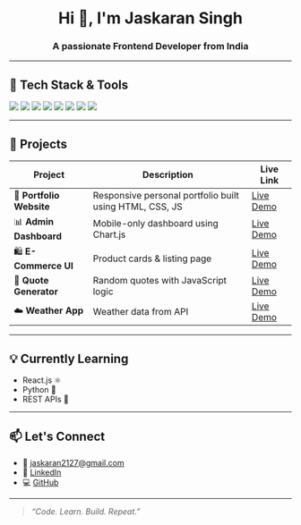 <h1 align="center">Hi 👋, I'm Jaskaran Singh</h1>
<h3 align="center">A passionate Frontend Developer from India</h3>


---

## 🔧 Tech Stack & Tools

<p align="left">
  <img src="https://img.shields.io/badge/HTML5-E34F26?style=for-the-badge&logo=html5&logoColor=white" />
  <img src="https://img.shields.io/badge/CSS3-1572B6?style=for-the-badge&logo=css3&logoColor=white" />
  <img src="https://img.shields.io/badge/JavaScript-F7DF1E?style=for-the-badge&logo=javascript&logoColor=black" />
  <img src="https://img.shields.io/badge/Chart.js-F5788D?style=for-the-badge&logo=chartdotjs&logoColor=white" />
  <img src="https://img.shields.io/badge/Netlify-00C7B7?style=for-the-badge&logo=netlify&logoColor=white" />
  <img src="https://img.shields.io/badge/Git-F05032?style=for-the-badge&logo=git&logoColor=white" />
  <img src="https://img.shields.io/badge/GitHub-181717?style=for-the-badge&logo=github&logoColor=white" />
  <img src="https://img.shields.io/badge/VS_Code-007ACC?style=for-the-badge&logo=visual%20studio%20code&logoColor=white" />
</p>

---

## 📌 Projects

| Project | Description | Live Link |
|--------|-------------|-----------|
| 🎨 **Portfolio Website** | Responsive personal portfolio built using HTML, CSS, JS | [Live Demo](https://jaskarancodes.netlify.app/) |
| 📊 **Admin Dashboard** | Mobile-only dashboard using Chart.js | [Live Demo](https://your-dashboard-link.netlify.app) |
| 🛍️ **E-Commerce UI** | Product cards & listing page | [Live Demo](https://your-ecommerce-link.netlify.app) |
| 💬 **Quote Generator** | Random quotes with JavaScript logic | [Live Demo](https://your-quote-generator.netlify.app) |
| ☁️ **Weather App** | Weather data from API | [Live Demo](https://your-weather-app-link.netlify.app) |

---

## 💡 Currently Learning

- React.js ⚛️  
- Python 🐍  
- REST APIs 🔗

---

## 📫 Let's Connect

- 📧 [jaskaran2127@gmail.com](mailto:jaskaran2127@gmail.com)
- 🔗 [LinkedIn](https://linkedin.com/in/jaskaransingh2121)
- 💻 [GitHub](https://github.com/jaskaransingh2121)

---

> _“Code. Learn. Build. Repeat.”_

